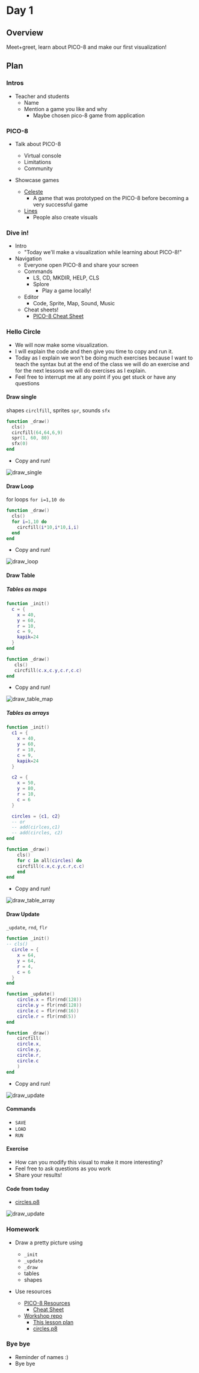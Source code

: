 # Day 1

## Overview

Meet+greet, learn about PICO-8 and make our first visualization!

## Plan

### Intros

- Teacher and students
    - Name
    - Mention a game you like and why
        - Maybe chosen pico-8 game from application

### PICO-8

- Talk about PICO-8
    - Virtual console
    - Limitations
    - Community

- Showcase games
    - [Celeste](https://www.lexaloffle.com/bbs/?tid=2145)
        - A game that was prototyped on the PICO-8 before becoming a very successful game
    - [Lines](https://www.lexaloffle.com/bbs/?pid=64653#p)
        - People also create visuals

### Dive in!

- Intro
  - "Today we'll make a visualization while learning about PICO-8!"
- Navigation
	- Everyone open PICO-8 and share your screen
	- Commands
	    - LS, CD, MKDIR, HELP, CLS
	    - Splore
            - Play a game locally!
	- Editor
	    - Code, Sprite, Map, Sound, Music
    - Cheat sheets!
      - [PICO-8 Cheat Sheet](https://www.lexaloffle.com/bbs/files/16585/PICO-8_Cheat-Sheet_0-9-2.png)

### Hello Circle

- We will now make some visualization.
- I will explain the code and then give you time to copy and run it.
- Today as I explain we won't be doing much exercises because I want to teach the syntax but at the end of the class we will do an exercise and for the next lessons we will do exercises as I explain.
- Feel free to interrupt me at any point if you get stuck or have any questions

#### Draw single
shapes `circlfill`, sprites `spr`, sounds `sfx`
```lua
function _draw()
  cls()
  circfill(64,64,6,9)
  spr(1, 60, 80)
  sfx(0)
end
```

- Copy and run!

![draw_single](images/draw_single.png)


#### Draw Loop
for loops `for i=1,10 do`
```lua
function _draw()
  cls()
  for i=1,10 do
    circfill(i*10,i*10,i,i)
  end
end
```

- Copy and run!

![draw_loop](images/draw_loop.png)

#### Draw Table
##### Tables as maps
```lua
function _init()
  c = {
    x = 40,
    y = 60,
    r = 10,
    c = 9,
    kapik=24
  }
end

function _draw()
   cls()
   circfill(c.x,c.y,c.r,c.c)
end
```

- Copy and run!

![draw_table_map](images/draw_table_map.png)

##### Tables as arrays
```lua
function _init()
  c1 = {
    x = 40,
    y = 60,
    r = 10,
    c = 9,
    kapik=24
  }

  c2 = {
    x = 50,
    y = 80,
    r = 10,
    c = 6
  }

  circles = {c1, c2}
  -- or
  -- add(cirlces,c1)
  -- add(circles, c2)
end

function _draw()
    cls()
    for c in all(circles) do
    circfill(c.x,c.y,c.r,c.c)
    end
end
```

- Copy and run!

![draw_table_array](images/draw_table_array.png)

#### Draw Update
`_update`, `rnd`, `flr`
```lua
function _init()
-- cls()
  circle = {
    x = 64,
    y = 64,
    r = 4,
    c = 6
  }
end

function _update()
    circle.x = flr(rnd(128))
    circle.y = flr(rnd(128))
    circle.c = flr(rnd(16))
    circle.r = flr(rnd(5))
end

function _draw()
    circfill(
    circle.x,
    circle.y,
    circle.r,
    circle.c
    )
end
```

- Copy and run!

![draw_update](images/draw_update.gif)

#### Commands
- `SAVE`
- `LOAD`
- `RUN`

#### Exercise

- How can you modify this visual to make it more interesting?
- Feel free to ask questions as you work
- Share your results!

#### Code from today

- [circles.p8](code/circles.p8)

![draw_update](images/draw_update.gif)

### Homework
- Draw a pretty picture using
    - `_init`
    - `_update`
    - `_draw`
    - tables
    - shapes

- Use resources
    - [PICO-8 Resources](https://github.com/SourenP/pico_workshop#resources)
      - [Cheat Sheet](https://www.lexaloffle.com/bbs/files/16585/PICO-8_Cheat-Sheet_0-9-2.png)
    - [Workshop repo](https://github.com/SourenP/pico_workshop)
      - [This lesson plan](https://github.com/SourenP/pico_workshop/blob/master/lesson_plan/day_1.md)
      - [circles.p8](code/circles.p8)

### Bye bye

- Reminder of names :)
- Bye bye